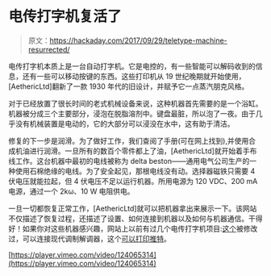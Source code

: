 # 电传打字机复活了

> 原文：<https://hackaday.com/2017/09/29/teletype-machine-resurrected/>

电传打字机本质上是一台自动打字机。它是电控的，有一些智能可以解码收到的信息，还有一些可以移动按键的东西。这些打印机从 19 世纪晚期就开始使用，[AethericLtd]翻新了一款 1930 年代的旧设计，并赋予它一点蒸汽朋克风格。

对于已经放置了很长时间的老式机械设备来说，这种机器首先需要的是一个浴缸。机器被分成三个主要部分，浸泡在脱脂溶剂中。键盘最脏，所以泡了一夜。由于几乎没有机械装置是电动的，它的大部分可以浸没在水中，这有助于清洁。

修复的下一步是润滑。为了做好工作，我们查阅了手册(可在网上找到),并使用合成机油进行润滑。一旦所有的数百个零件都上了油，[AethericLtd]就开始着手布线工作。这台机器中最初的电线被称为 delta beston——通用电气公司生产的一种使用石棉绝缘的电线。为了安全起见，那根电线没有动。选择器磁铁只需要 4 伏电压就能拉起，但 4 伏电压不足以运行机器。所用电源为 120 VDC、200 mA 电源，通过一个 2kω、10 W 电阻供电。

一旦一切都恢复正常工作，[AethericLtd]就可以把机器拿出来展示一下。该网站不仅描述了恢复过程，还描述了设置、如何连接到机器以及如何与机器通信。干得好！如果你对这些机器感兴趣，网站上以前有过几个电传打字机项目:[这个](https://hackaday.com/2016/07/03/bringing-a-teletype-into-the-21st-century/)被修改过，可以连接现代调制解调器，这个[可以打印推特](https://hackaday.com/2010/04/07/teletype-twitter-frontend/)。

[https://player.vimeo.com/video/124065314](https://player.vimeo.com/video/124065314)